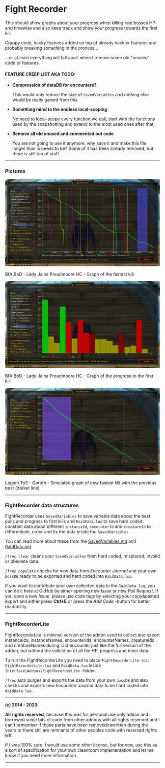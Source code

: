 # Fight Recorder

This should show graphs about your progress when killing raid bosses HP- and timewise and also keep track and show your progress towards the first kill.

Crappy code, hacky features added on top of already hackier features and probably breaking something in the process...

...or at least everything will fall apart when I remove some old "unused" code or features.


#### FEATURE CREEP LIST AKA TODO:

- **Compression of dataDB for encounters?**

	This would only reduce the size of `SavedVariables` and nothing else would be really gained from this.

- **Something mind to the endless local-scoping**

	No need to local-scope every function we call, start with the functions used by the snapshotting and extend to the most used ones after that.

- **Remove all old unused and commented out code**

	You are not going to use it anymore, why save it and make this file longer than is needs to be? Some of it has been already removed, but there is still ton of stuff.

---


### Pictures

![BfA BoD - Lady Jaina Proudmoore HC - Graph of the fastest kill](/Pictures/BfA-BoD-LadyJainaProudmoore-DataGraph-HC.jpg?raw=true "BfA BoD - Lady Jaina Proudmoore HC - Graph of the fastest kill")

BfA BoD - Lady Jaina Proudmoore HC - Graph of the fastest kill

![BfA BoD - Lady Jaina Proudmoore HC - Graph of the progress to the first kill](/Pictures/BfA-BoD-LadyJainaProudmoore-ProgressGraph-HC.jpg?raw=true "BfA BoD - Lady Jaina Proudmoore HC - Graph of the progress to the first kill")

BfA BoD - Lady Jaina Proudmoore HC - Graph of the progress to the first kill

![Legion ToS - Goroth - Simulated graph of new fastest kill with the previous best (darker line)](/Pictures/Legion-ToS-Goroth-RecordSimulation-N&HC.jpg?raw=true "Legion ToS - Goroth - Simulated graph of new fastest kill with the previous best (darker line)")

Legion ToS - Goroth - Simulated graph of new fastest kill with the previous best (darker line)

---


### FightRecorder data structures

FightRecorder uses `SavedVariables` to save variable data about the best pulls and progress to first kills and `RaidData.lua` to save hard coded constant data about different `instanceId`, `encounterId` and `creatureId` to differentiate, order and fix the data inside the `SavedVariables`.

You can read more about these from the [SavedVariables.md](/SavedVariables.md) and [RaidData.md](/RaidData.md)

`/frec clear` cleans your `SavedVariables` from hard coded, misplaced, invalid or obsolete data.

`/frec populate` checks for new data from _Encounter Journal_ and your own `bossDB` ready to be exported and hard coded into `RaidData.lua`.

If you want to contribute your own collected data to the `RaidData.lua`, you can do it here at GitHub by either opening new _Issue_ or new _Pull Request_. If you open a new _Issue_, please use code tags by selecting your copy&pasted export and either press **Ctrl+E** or press the _Add Code_ -button for better readability.

---


### FightRecorderLite

FightRecorderLite is minimal version of the addon used to collect and export instanceIds, instanceNames, encounterIds, encounterNames, creatureIds and creatureNames during raid encounter just like the full version of the addon, but without the collection of all the HP, progress and timer data.

To run the FightRecorderLite you need to place `FightRecorderLite.toc`, `FightRecorderLite.lua` and `RaidData.lua` inside `Interface\Addons\FightRecorderLite` -folder.

`/frec` auto purges and exports the data from your own `bossDB` and also checks and exports new _Encounter Journal_ data to be hard coded into `RaidData.lua`.


---


**(c) 2014 - 2023**

**All rights reserved**, because this was for personal use only addon and I borrowed some bits of code from other addons with all rights reserved and I can't remember if those parts have been removed/rewritten during the years or there still are remnants of other peoples code with reserved rights left.

If I was 100% sure, I would use some other license, but for now, use this as a sort of specification for your own cleanroom implementation and let me know if you need more information.

---